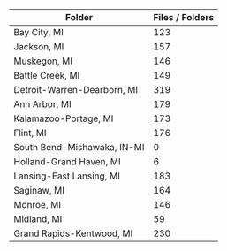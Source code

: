| Folder                      |   Files / Folders |
|-----------------------------|-------------------|
| Bay City, MI                |               123 |
| Jackson, MI                 |               157 |
| Muskegon, MI                |               146 |
| Battle Creek, MI            |               149 |
| Detroit-Warren-Dearborn, MI |               319 |
| Ann Arbor, MI               |               179 |
| Kalamazoo-Portage, MI       |               173 |
| Flint, MI                   |               176 |
| South Bend-Mishawaka, IN-MI |                 0 |
| Holland-Grand Haven, MI     |                 6 |
| Lansing-East Lansing, MI    |               183 |
| Saginaw, MI                 |               164 |
| Monroe, MI                  |               146 |
| Midland, MI                 |                59 |
| Grand Rapids-Kentwood, MI   |               230 |